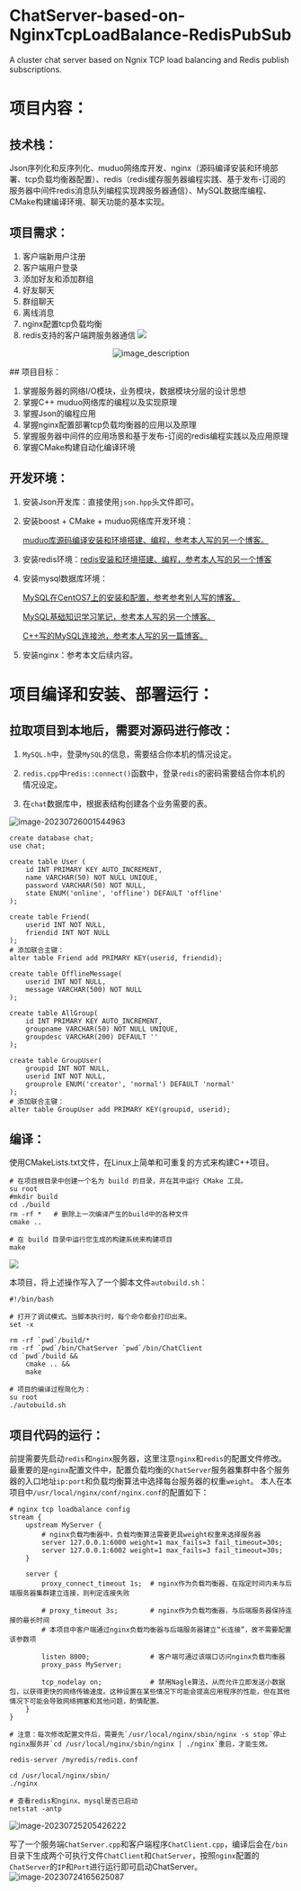 # ChatServer-based-on-NginxTcpLoadBalance-RedisPubSub
A cluster chat server based on Ngnix TCP load balancing and Redis publish subscriptions.
# 项目内容：

## 技术栈：

Json序列化和反序列化、muduo网络库开发、nginx（源码编译安装和环境部署、tcp负载均衡器配置）、redis（redis缓存服务器编程实践、基于发布-订阅的服务器中间件redis消息队列编程实现跨服务器通信）、MySQL数据库编程、CMake构建编译环境、聊天功能的基本实现。

## 项目需求：

1. 客户端新用户注册
2. 客户端用户登录
3. 添加好友和添加群组
4. 好友聊天
5. 群组聊天
6. 离线消息
7. nginx配置tcp负载均衡
8. redis支持的客户端跨服务器通信
![](./pictures/Cluster_redis_pub-sub.png)
<p align="center">
  <img src="./pictures/Cluster_redis_pub-sub.png" alt="image_description">
</p>
## 项目目标：

1. 掌握服务器的网络I/O模块，业务模块，数据模块分层的设计思想
2. 掌握C++ muduo网络库的编程以及实现原理
3. 掌握Json的编程应用
4. 掌握nginx配置部署tcp负载均衡器的应用以及原理
5. 掌握服务器中间件的应用场景和基于发布-订阅的redis编程实践以及应用原理
6. 掌握CMake构建自动化编译环境

## 开发环境：

1. 安装Json开发库：直接使用`json.hpp`头文件即可。

2. 安装boost + CMake + muduo网络库开发环境：

   [muduo库源码编译安装和环境搭建、编程，参考本人写的另一个博客。](https://blog.csdn.net/qq_44599368/article/details/131833423?spm=1001.2014.3001.5501)

3. 安装redis环境：[redis安装和环境搭建、编程，参考本人写的另一个博客](https://blog.csdn.net/qq_44599368/article/details/131773602?spm=1001.2014.3001.5501)

4. 安装mysql数据库环境：

   [MySQL在CentOS7上的安装和配置，参考参考别人写的博客。](https://blog.csdn.net/qq_45363033/article/details/107011716)

   [MySQL基础知识学习笔记，参考本人写的另一个博客。](https://blog.csdn.net/qq_44599368/article/details/127067092?spm=1001.2014.3001.5501)

   [C++写的MySQL连接池，参考本人写的另一篇博客。](https://blog.csdn.net/qq_44599368/article/details/130630606?spm=1001.2014.3001.5501)

5. 安装nginx：参考本文后续内容。

# 项目编译和安装、部署运行：
## 拉取项目到本地后，需要对源码进行修改：
1. `MySQL.h`中，登录`MySQL`的信息，需要结合你本机的情况设定。

2. `redis.cpp`中`redis::connect()`函数中，登录`redis`的密码需要结合你本机的情况设定。

3. 在`chat`数据库中，根据表结构创建各个业务需要的表。

![image-20230726001544963](./pictures/image-20230726001544963.png)

```mysql
create database chat;
use chat;

create table User (
    id INT PRIMARY KEY AUTO_INCREMENT, 
    name VARCHAR(50) NOT NULL UNIQUE, 
    password VARCHAR(50) NOT NULL, 
    state ENUM('online', 'offline') DEFAULT 'offline'
);

create table Friend(
    userid INT NOT NULL, 
    friendid INT NOT NULL
);
# 添加联合主键：
alter table Friend add PRIMARY KEY(userid, friendid);

create table OfflineMessage(
	userid INT NOT NULL, 
	message VARCHAR(500) NOT NULL
);

create table AllGroup(
    id INT PRIMARY KEY AUTO_INCREMENT, 
    groupname VARCHAR(50) NOT NULL UNIQUE, 
    groupdesc VARCHAR(200) DEFAULT ''
);

create table GroupUser(
    groupid INT NOT NULL, 
    userid INT NOT NULL, 
    grouprole ENUM('creator', 'normal') DEFAULT 'normal'
);
# 添加联合主键：
alter table GroupUser add PRIMARY KEY(groupid, userid);
```
   
## 编译：

使用CMakeLists.txt文件，在Linux上简单和可重复的方式来构建C++项目。

```shell
# 在项目根目录中创建一个名为 build 的目录，并在其中运行 CMake 工具。
su root 
#mkdir build
cd ./build
rm -rf *   # 删除上一次编译产生的build中的各种文件
cmake ..

# 在 build 目录中运行您生成的构建系统来构建项目
make
```

![](./pictures/project_compile.png)

本项目，将上述操作写入了一个脚本文件`autobuild.sh`：

```shell
#!/bin/bash

# 打开了调试模式。当脚本执行时，每个命令都会打印出来。
set -x

rm -rf `pwd`/build/*
rm -rf `pwd`/bin/ChatServer `pwd`/bin/ChatClient
cd `pwd`/build &&
	cmake .. &&
	make
```

```shell
# 项目的编译过程简化为：
su root
./autobuild.sh
```

## 项目代码的运行：

前提需要先启动`redis`和`nginx`服务器，这里注意`nginx`和`redis`的配置文件修改。
最重要的是`nginx`配置文件中，配置负载均衡的`ChatServer`服务器集群中各个服务器的入口地址`ip:port`和负载均衡算法中选择每台服务器的权重`weight`。
本人在本项目中`/usr/local/nginx/conf/nginx.conf`的配置如下：
```shell
# nginx tcp loadbalance config
stream {
    upstream MyServer {
    	# nginx负载均衡器中，负载均衡算法需要更具weight权重来选择服务器
        server 127.0.0.1:6000 weight=1 max_fails=3 fail_timeout=30s;
        server 127.0.0.1:6002 weight=1 max_fails=3 fail_timeout=30s;
    }

    server {
        proxy_connect_timeout 1s;  # nginx作为负载均衡器，在指定时间内未与后端服务器集群建立连接，则判定连接失败
        
        # proxy_timeout 3s;        # nginx作为负载均衡器，与后端服务器保持连接的最长时间
        # 本项目中客户端通过nginx负载均衡器与后端服务器建立“长连接”，故不需要配置该参数项
        
        listen 8000;               # 客户端可通过该端口访问nginx负载均衡器
        proxy_pass MyServer;
        
        tcp_nodelay on;            # 禁用Nagle算法，从而允许立即发送小数据包，以获得更快的网络传输速度。这种设置在某些情况下可能会提高应用程序的性能，但在其他情况下可能会导致网络拥塞和其他问题，酌情配置。  
    }
}

# 注意：每次修改配置文件后，需要先`/usr/local/nginx/sbin/nginx -s stop`停止nginx服务并`cd /usr/local/nginx/sbin/nginx | ./nginx`重启，才能生效。
```

```shell
redis-server /myredis/redis.conf

cd /usr/local/nginx/sbin/
./nginx

# 查看redis和nginx、mysql是否已启动
netstat -antp
```
![image-20230725205426222](./pictures/image-20230725205426222.png)

写了一个服务端`ChatServer.cpp`和客户端程序`ChatClient.cpp`，编译后会在`/bin`目录下生成两个可执行文件`ChatClient`和`ChatServer`，按照`nginx`配置的`ChatServer`的`IP`和`Port`进行运行即可启动ChatServer。
![image-20230724165625087](./pictures/image-20230724165625087.png)

